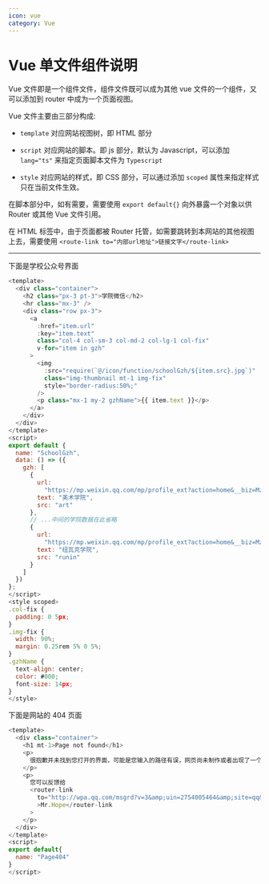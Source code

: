 ```yaml
---
icon: vue
category: Vue
---
```


# Vue 单文件组件说明

Vue 文件即是一个组件文件，组件文件既可以成为其他 vue 文件的一个组件，又可以添加到 router 中成为一个页面视图。

Vue 文件主要由三部分构成:

- `template` 对应网站视图树，即 HTML 部分

- `script` 对应网站的脚本。即 js 部分，默认为 Javascript，可以添加 `lang="ts"` 来指定页面脚本文件为 `Typescript`

- `style` 对应网站的样式，即 CSS 部分，可以通过添加 `scoped` 属性来指定样式只在当前文件生效。

在脚本部分中，如有需要，需要使用 `export default{}` 向外暴露一个对象以供 Router 或其他 Vue 文件引用。

在 HTML 标签中，由于页面都被 Router 托管，如需要跳转到本网站的其他视图上去，需要使用 `<route-link to="内部url地址">链接文字</route-link>`

---

下面是学校公众号界面

```js
<template>
  <div class="container">
    <h2 class="px-3 pt-3">学院微信</h2>
    <hr class="mx-3" />
    <div class="row px-3">
      <a
        :href="item.url"
        :key="item.text"
        class="col-4 col-sm-3 col-md-2 col-lg-1 col-fix"
        v-for="item in gzh"
      >
        <img
          :src="require(`@/icon/function/schoolGzh/${item.src}.jpg`)"
          class="img-thumbnail mt-1 img-fix"
          style="border-radius:50%;"
        />
        <p class="mx-1 my-2 gzhName">{{ item.text }}</p>
      </a>
    </div>
  </div>
</template>
<script>
export default {
  name: "SchoolGzh",
  data: () => ({
    gzh: [
      {
        url:
          "https://mp.weixin.qq.com/mp/profile_ext?action=home&__biz=MzA3NTM3MTkzOQ==&scene=110#wechat_redirect",
        text: "美术学院",
        src: "art"
      },
      // ...中间的学院数据在此省略
      {
        url:
          "https://mp.weixin.qq.com/mp/profile_ext?action=home&__biz=MzIwMzI0NTE0NQ==#wechat_webview_type=1&wechat_redirect",
        text: "纽瓦克学院",
        src: "runin"
      }
    ]
  })
};
</script>
<style scoped>
.col-fix {
  padding: 0 5px;
}
.img-fix {
  width: 90%;
  margin: 0.25rem 5% 0 5%;
}
.gzhName {
  text-align: center;
  color: #000;
  font-size: 14px;
}
</style>
```

下面是网站的 404 页面

```js
<template>
  <div class="container">
    <h1 mt-1>Page not found</h1>
    <p>
      很抱歉并未找到您打开的界面，可能是您输入的路径有误，网页尚未制作或者出现了一个bug。
    </p>
    <p>
      您可以反馈给
      <router-link
        to="http://wpa.qq.com/msgrd?v=3&amp;uin=2754005464&amp;site=qq&amp;menu=yes"
        >Mr.Hope</router-link
      >
    </p>
  </div>
</template>
<script>
export default{
  name: "Page404"
}
</script>
```
